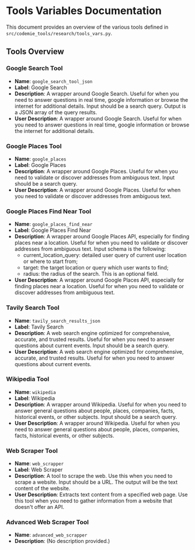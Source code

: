 # Tools Variables Documentation

This document provides an overview of the various tools defined in `src/codemie_tools/research/tools_vars.py`.

## Tools Overview

### Google Search Tool
- **Name**: `google_search_tool_json`
- **Label**: Google Search
- **Description**: A wrapper around Google Search. Useful for when you need to answer questions in real time, google information or browse the internet for additional details. Input should be a search query. Output is a JSON array of the query results.
- **User Description**: A wrapper around Google Search. Useful for when you need to answer questions in real time, google information or browse the internet for additional details.

### Google Places Tool
- **Name**: `google_places`
- **Label**: Google Places
- **Description**: A wrapper around Google Places. Useful for when you need to validate or discover addresses from ambiguous text. Input should be a search query.
- **User Description**: A wrapper around Google Places. Useful for when you need to validate or discover addresses from ambiguous text.

### Google Places Find Near Tool
- **Name**: `google_places_find_near`
- **Label**: Google Places Find Near
- **Description**: A wrapper around Google Places API, especially for finding places near a location. Useful for when you need to validate or discover addresses from ambiguous text. Input schema is the following:
  - current_location_query: detailed user query of current user location or where to start from;
  - target: the target location or query which user wants to find;
  - radius: the radius of the search. This is an optional field.
- **User Description**: A wrapper around Google Places API, especially for finding places near a location. Useful for when you need to validate or discover addresses from ambiguous text.

### Tavily Search Tool
- **Name**: `tavily_search_results_json`
- **Label**: Tavily Search
- **Description**: A web search engine optimized for comprehensive, accurate, and trusted results. Useful for when you need to answer questions about current events. Input should be a search query.
- **User Description**: A web search engine optimized for comprehensive, accurate, and trusted results. Useful for when you need to answer questions about current events.

### Wikipedia Tool
- **Name**: `wikipedia`
- **Label**: Wikipedia
- **Description**: A wrapper around Wikipedia. Useful for when you need to answer general questions about people, places, companies, facts, historical events, or other subjects. Input should be a search query.
- **User Description**: A wrapper around Wikipedia. Useful for when you need to answer general questions about people, places, companies, facts, historical events, or other subjects.

### Web Scraper Tool
- **Name**: `web_scrapper`
- **Label**: Web Scraper
- **Description**: A tool to scrape the web. Use this when you need to scrape a website. Input should be a URL. The output will be the text content of the website.
- **User Description**: Extracts text content from a specified web page. Use this tool when you need to gather information from a website that doesn't offer an API.

### Advanced Web Scraper Tool
- **Name**: `advanced_web_scrapper`
- **Description**: (No description provided.)
